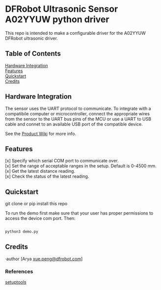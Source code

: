 # DFRobot Ultrasonic Sensor A02YYUW python driver

This repo is intended to make a configurable driver for the A02YYUW DFRobot ultrasonic driver.

## Table of Contents

[Hardware Integration](#hardwareintegration)  
[Features](#features)  
[Quickstart](#quickstart)  
[Credits](#credits)  

## Hardware Integration

The sensor uses the UART protocol to communicate. To integrate with a compatibile computer or microcontroller, connect the appropriate wires from the sensor to the UART bus pins of the MCU or use a UART to USB cable and connet to an available USB port of the compatible device. 

See the [Product Wiki](https://wiki.dfrobot.com/_A02YYUW_Waterproof_Ultrasonic_Sensor_SKU_SEN0311) for more info.

## Features

[x] Specify which serial COM port to communicate over.  
[x] Set the range of acceptable ranges in the setup. Default is 0-4500 mm.  
[x] Get the latest distance reading.  
[x] Check the status of the latest reading.  

## Quickstart

git clone or pip install this repo

To run the demo first make sure that your user has proper permissions to access the device com port. Then:

```bash

python3 demo.py

```

## Credits

·author [Arya xue.peng@dfrobot.com]

### References

[setuptools](https://setuptools.pypa.io/en/latest/userguide/quickstart.html)

